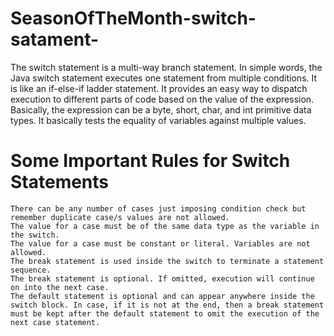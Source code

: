# SeasonOfTheMonth-switch-satament-


The switch statement is a multi-way branch statement. In simple words, the Java switch statement executes one statement from multiple conditions. It is like an if-else-if ladder statement. It provides an easy way to dispatch execution to different parts of code based on the value of the expression. Basically, the expression can be a byte, short, char, and int primitive data types. It basically tests the equality of variables against multiple values.

# Some Important Rules for Switch Statements

    There can be any number of cases just imposing condition check but remember duplicate case/s values are not allowed.
    The value for a case must be of the same data type as the variable in the switch.
    The value for a case must be constant or literal. Variables are not allowed.
    The break statement is used inside the switch to terminate a statement sequence.
    The break statement is optional. If omitted, execution will continue on into the next case.
    The default statement is optional and can appear anywhere inside the switch block. In case, if it is not at the end, then a break statement must be kept after the default statement to omit the execution of the next case statement.
